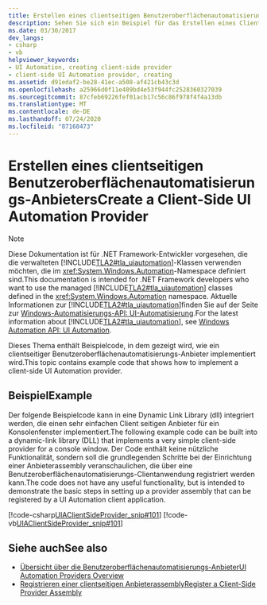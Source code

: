 ```yaml
---
title: Erstellen eines clientseitigen Benutzeroberflächenautomatisierungs-Anbieters
description: Sehen Sie sich ein Beispiel für das Erstellen eines Client seitigen Benutzeroberflächenautomatisierungs-Anbieters an. Im Beispiel wird ein einfacher Client seitiger Anbieter für ein Konsolenfenster implementiert.
ms.date: 03/30/2017
dev_langs:
- csharp
- vb
helpviewer_keywords:
- UI Automation, creating client-side provider
- client-side UI Automation provider, creating
ms.assetid: d91edaf2-be28-41ec-a508-af421cb43c3d
ms.openlocfilehash: a25966d0f11e409bd4e53f944fc2528360327039
ms.sourcegitcommit: 87cfeb69226fef01acb17c56c86f978f4f4a13db
ms.translationtype: MT
ms.contentlocale: de-DE
ms.lasthandoff: 07/24/2020
ms.locfileid: "87168473"
---
```

# <a name="create-a-client-side-ui-automation-provider"></a><span data-ttu-id="30772-104">Erstellen eines clientseitigen Benutzeroberflächenautomatisierungs-Anbieters</span><span class="sxs-lookup"><span data-stu-id="30772-104">Create a Client-Side UI Automation Provider</span></span>
> [!NOTE]
> <span data-ttu-id="30772-105">Diese Dokumentation ist für .NET Framework-Entwickler vorgesehen, die die verwalteten [!INCLUDE[TLA2#tla_uiautomation](../../../includes/tla2sharptla-uiautomation-md.md)]-Klassen verwenden möchten, die im <xref:System.Windows.Automation>-Namespace definiert sind.</span><span class="sxs-lookup"><span data-stu-id="30772-105">This documentation is intended for .NET Framework developers who want to use the managed [!INCLUDE[TLA2#tla_uiautomation](../../../includes/tla2sharptla-uiautomation-md.md)] classes defined in the <xref:System.Windows.Automation> namespace.</span></span> <span data-ttu-id="30772-106">Aktuelle Informationen zur [!INCLUDE[TLA2#tla_uiautomation](../../../includes/tla2sharptla-uiautomation-md.md)]finden Sie auf der Seite zur [Windows-Automatisierungs-API: UI-Automatisierung](/windows/win32/winauto/entry-uiauto-win32).</span><span class="sxs-lookup"><span data-stu-id="30772-106">For the latest information about [!INCLUDE[TLA2#tla_uiautomation](../../../includes/tla2sharptla-uiautomation-md.md)], see [Windows Automation API: UI Automation](/windows/win32/winauto/entry-uiauto-win32).</span></span>  
  
 <span data-ttu-id="30772-107">Dieses Thema enthält Beispielcode, in dem gezeigt wird, wie ein clientseitiger Benutzeroberflächenautomatisierungs-Anbieter implementiert wird.</span><span class="sxs-lookup"><span data-stu-id="30772-107">This topic contains example code that shows how to implement a client-side UI Automation provider.</span></span>  
  
## <a name="example"></a><span data-ttu-id="30772-108">Beispiel</span><span class="sxs-lookup"><span data-stu-id="30772-108">Example</span></span>  
 <span data-ttu-id="30772-109">Der folgende Beispielcode kann in eine Dynamic Link Library (dll) integriert werden, die einen sehr einfachen Client seitigen Anbieter für ein Konsolenfenster implementiert.</span><span class="sxs-lookup"><span data-stu-id="30772-109">The following example code can be built into a dynamic-link library (DLL) that implements a very simple client-side provider for a console window.</span></span> <span data-ttu-id="30772-110">Der Code enthält keine nützliche Funktionalität, sondern soll die grundlegenden Schritte bei der Einrichtung einer Anbieterassembly veranschaulichen, die über eine Benutzeroberflächenautomatisierungs-Clientanwendung registriert werden kann.</span><span class="sxs-lookup"><span data-stu-id="30772-110">The code does not have any useful functionality, but is intended to demonstrate the basic steps in setting up a provider assembly that can be registered by a UI Automation client application.</span></span>  
  
 [!code-csharp[UIAClientSideProvider_snip#101](../../../samples/snippets/csharp/VS_Snippets_Wpf/UIAClientSideProvider_snip/CSharp/CSProviderProgram.cs#101)]
 [!code-vb[UIAClientSideProvider_snip#101](../../../samples/snippets/visualbasic/VS_Snippets_Wpf/UIAClientSideProvider_snip/visualbasic/csproviderprogram.vb#101)]  
  
## <a name="see-also"></a><span data-ttu-id="30772-111">Siehe auch</span><span class="sxs-lookup"><span data-stu-id="30772-111">See also</span></span>

- [<span data-ttu-id="30772-112">Übersicht über die Benutzeroberflächenautomatisierungs-Anbieter</span><span class="sxs-lookup"><span data-stu-id="30772-112">UI Automation Providers Overview</span></span>](ui-automation-providers-overview.md)
- [<span data-ttu-id="30772-113">Registrieren einer clientseitigen Anbieterassembly</span><span class="sxs-lookup"><span data-stu-id="30772-113">Register a Client-Side Provider Assembly</span></span>](register-a-client-side-provider-assembly.md)
